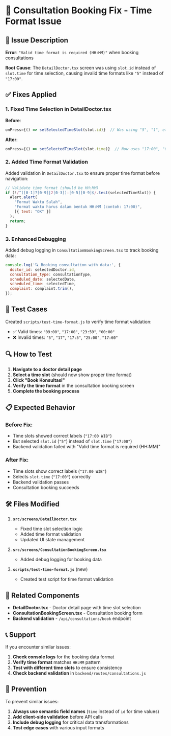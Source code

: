 # 🔧 Consultation Booking Fix - Time Format Issue

## 🐛 Issue Description

**Error**: `"Valid time format is required (HH:MM)"` when booking consultations

**Root Cause**: The `DetailDoctor.tsx` screen was using `slot.id` instead of `slot.time` for time selection, causing invalid time formats like `"5"` instead of `"17:00"`.

## ✅ Fixes Applied

### 1. Fixed Time Selection in DetailDoctor.tsx

**Before**:
```javascript
onPress={() => setSelectedTimeSlot(slot.id)}  // Was using "5", "1", etc.
```

**After**:
```javascript
onPress={() => setSelectedTimeSlot(slot.time)}  // Now uses "17:00", "09:00", etc.
```

### 2. Added Time Format Validation

Added validation in `DetailDoctor.tsx` to ensure proper time format before navigation:

```javascript
// Validate time format (should be HH:MM)
if (!/^([0-1]?[0-9]|2[0-3]):[0-5][0-9]$/.test(selectedTimeSlot)) {
  Alert.alert(
    "Format Waktu Salah",
    "Format waktu harus dalam bentuk HH:MM (contoh: 17:00)",
    [{ text: "OK" }]
  );
  return;
}
```

### 3. Enhanced Debugging

Added debug logging in `ConsultationBookingScreen.tsx` to track booking data:

```javascript
console.log('🔍 Booking consultation with data:', {
  doctor_id: selectedDoctor.id,
  consultation_type: consultationType,
  scheduled_date: selectedDate,
  scheduled_time: selectedTime,
  complaint: complaint.trim(),
});
```

## 🧪 Test Cases

Created `scripts/test-time-format.js` to verify time format validation:

- ✅ Valid times: `"09:00"`, `"17:00"`, `"23:59"`, `"00:00"`
- ❌ Invalid times: `"5"`, `"17"`, `"17:5"`, `"25:00"`, `"17:60"`

## 🔍 How to Test

1. **Navigate to a doctor detail page**
2. **Select a time slot** (should now show proper time format)
3. **Click "Book Konsultasi"**
4. **Verify the time format** in the consultation booking screen
5. **Complete the booking process**

## 📋 Expected Behavior

### Before Fix:
- Time slots showed correct labels (`"17:00 WIB"`)
- But selected `slot.id` (`"5"`) instead of `slot.time` (`"17:00"`)
- Backend validation failed with "Valid time format is required (HH:MM)"

### After Fix:
- Time slots show correct labels (`"17:00 WIB"`)
- Selects `slot.time` (`"17:00"`) correctly
- Backend validation passes
- Consultation booking succeeds

## 🛠️ Files Modified

1. **`src/screens/DetailDoctor.tsx`**
   - Fixed time slot selection logic
   - Added time format validation
   - Updated UI state management

2. **`src/screens/ConsultationBookingScreen.tsx`**
   - Added debug logging for booking data

3. **`scripts/test-time-format.js`** (new)
   - Created test script for time format validation

## 🔄 Related Components

- **DetailDoctor.tsx** - Doctor detail page with time slot selection
- **ConsultationBookingScreen.tsx** - Consultation booking form
- **Backend validation** - `/api/consultations/book` endpoint

## 📞 Support

If you encounter similar issues:

1. **Check console logs** for the booking data format
2. **Verify time format** matches `HH:MM` pattern
3. **Test with different time slots** to ensure consistency
4. **Check backend validation** in `backend/routes/consultations.js`

## 🎯 Prevention

To prevent similar issues:

1. **Always use semantic field names** (`time` instead of `id` for time values)
2. **Add client-side validation** before API calls
3. **Include debug logging** for critical data transformations
4. **Test edge cases** with various input formats 